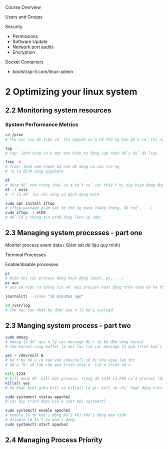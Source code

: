 Course Overview

Users and Groups

Security

- Permissions
- Software Update
- Network port audits
- Encryption

Docket Containers

- bootstrap-it.com/linux-admin

# **2 Optimizing your linux system**

## **2.2 Monitoring system resources**

### **System Performance Metrics**

```bash
cd /proc
# Thư mục lưu đữ liệu về tài nguyên của hệ thống bao gồm cả tài nguyên bị tiêu hao

top
# top: lệnh cung cấp một màn hình tự động cập nhật đầy đủ dữ liệu

free -h
# free: lênh xem nhanh bộ nhớ đã dùng và còn trống
# -h là định dạng gigabyte

df
# dùng để xem trạng thái của tất cả các thiết bị này hiện đang được gắn vào hệ thống của bạn
df -t ext4
# -t là để lọc các vùng có định dạng ext4
```

```bash
sudo apt install iftop
# iftop package giám sát hệ thống mạng (băng thông, độ trễ, ...)
sudo iftop -i eth0
# để lấy thông tin eth0 dùng lênh ip addr
```

## **2.3 Managing system processes - part one**

Monitor process event data ( Giám sát dữ liệu quy trình)

Terminal Processes

Enable/disable processes

```bash
ps
# Hiện thị các process đang hoạt động (bash, ps, ...)
ps aux
# aux sẽ hiện ra thông tin về mọi process hoạt động trên toàn bộ hệ thống của bạn

journalctl --since "10 minutes ago"

cd /var/log
# Thư mục lưu nhật ký được quản lý bởi syslogd
```

## **2.3 Manging system process - part two**

```bash
sudo dmesg
# dmesg là để quản lý các message đến từ bộ đệm vòng kernal
# the kernal ring buffer là nơi lưu trữ các message từ quá trình khởi động gần đây nhất

yes > /dev/null &
# bất kỳ đầu ra nào vào /dev/null sẽ bị xóa ngay lập tức
# dấu "&" sẽ làm cho quá trình chạy ở tiến trình nền

kill 1234
# kill dùng để kill một process, trong đó 1234 là PID của process (dùng ps để lấy thông tin tiến trình)
killall yes
# Sự khác biệt giữa kill và killall là gì: kill sẽ chỉ hoạt động trên tiến trình sử dụng PID cụ thể, killall sẽ kill tất cả trường hợp có trên hệ thống

sudo systemctl status apache2
# các quy trình được kiểm soát bới systemctl

sudo systemctl enable apache2
# enable là tự khởi động mỗi khi khởi động máy tính
# disable là tắt tự khởi động
sudo systemctl start apache2
```

## **2.4 Managing Process Priority**
